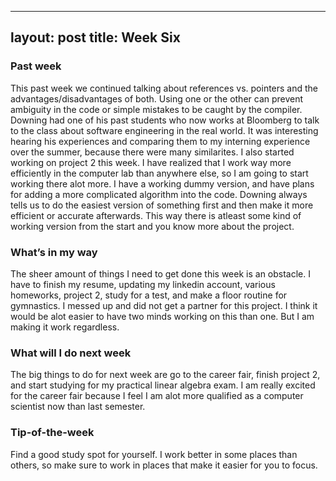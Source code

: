 
---
layout: post
title: Week Six
---

### Past week
This past week we continued talking about references vs. pointers and the advantages/disadvantages of both. Using one or the other can prevent ambiguity in the code or simple mistakes to be caught by the compiler. Downing had one of his past students who now works at Bloomberg to talk to the class about software engineering in the real world. It was interesting hearing his experiences and comparing them to my interning experience over the summer, because there were many similarites. I also started working on project 2 this week. I have realized that I work way more efficiently in the computer lab than anywhere else, so I am going to start working there alot more. I have a working dummy version, and have plans for adding a more complicated algorithm into the code. Downing always tells us to do the easiest version of something first and then make it more efficient or accurate afterwards. This way there is atleast some kind of working version from the start and you know more about the project.

### What’s in my way
The sheer amount of things I need to get done this week is an obstacle. I have to finish my resume, updating my linkedin account, various homeworks, project 2, study for a test, and make a floor routine for gymnastics. I messed up and did not get a partner for this project. I think it would be alot easier to have two minds working on this than one. But I am making it work regardless. 

### What will I do next week
The big things to do for next week are go to the career fair, finish project 2, and start studying for my practical linear algebra exam. I am really excited for the career fair because I feel I am alot more qualified as a computer scientist now than last semester. 

### Tip-of-the-week
Find a good study spot for yourself. I work better in some places than others, so make sure to work in places that make it easier for you to focus.
